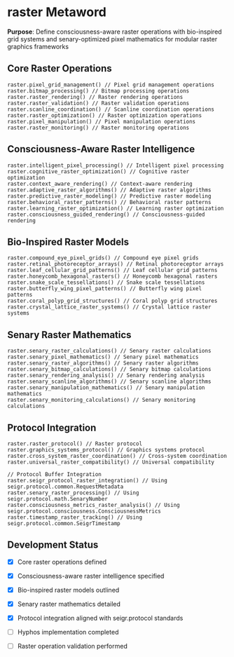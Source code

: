 # raster Metaword

**Purpose**: Define consciousness-aware raster operations with bio-inspired grid systems and senary-optimized pixel mathematics for modular raster graphics frameworks

## Core Raster Operations

```hyphos
raster.pixel_grid_management() // Pixel grid management operations
raster.bitmap_processing() // Bitmap processing operations
raster.raster_rendering() // Raster rendering operations
raster.raster_validation() // Raster validation operations
raster.scanline_coordination() // Scanline coordination operations
raster.raster_optimization() // Raster optimization operations
raster.pixel_manipulation() // Pixel manipulation operations
raster.raster_monitoring() // Raster monitoring operations
```

## Consciousness-Aware Raster Intelligence

```hyphos
raster.intelligent_pixel_processing() // Intelligent pixel processing
raster.cognitive_raster_optimization() // Cognitive raster optimization
raster.context_aware_rendering() // Context-aware rendering
raster.adaptive_raster_algorithms() // Adaptive raster algorithms
raster.predictive_raster_modeling() // Predictive raster modeling
raster.behavioral_raster_patterns() // Behavioral raster patterns
raster.learning_raster_optimization() // Learning raster optimization
raster.consciousness_guided_rendering() // Consciousness-guided rendering
```

## Bio-Inspired Raster Models

```hyphos
raster.compound_eye_pixel_grids() // Compound eye pixel grids
raster.retinal_photoreceptor_arrays() // Retinal photoreceptor arrays
raster.leaf_cellular_grid_patterns() // Leaf cellular grid patterns
raster.honeycomb_hexagonal_rasters() // Honeycomb hexagonal rasters
raster.snake_scale_tessellations() // Snake scale tessellations
raster.butterfly_wing_pixel_patterns() // Butterfly wing pixel patterns
raster.coral_polyp_grid_structures() // Coral polyp grid structures
raster.crystal_lattice_raster_systems() // Crystal lattice raster systems
```

## Senary Raster Mathematics

```hyphos
raster.senary_raster_calculations() // Senary raster calculations
raster.senary_pixel_mathematics() // Senary pixel mathematics
raster.senary_raster_algorithms() // Senary raster algorithms
raster.senary_bitmap_calculations() // Senary bitmap calculations
raster.senary_rendering_analysis() // Senary rendering analysis
raster.senary_scanline_algorithms() // Senary scanline algorithms
raster.senary_manipulation_mathematics() // Senary manipulation mathematics
raster.senary_monitoring_calculations() // Senary monitoring calculations
```

## Protocol Integration

```hyphos
raster.raster_protocol() // Raster protocol
raster.graphics_systems_protocol() // Graphics systems protocol
raster.cross_system_raster_coordination() // Cross-system coordination
raster.universal_raster_compatibility() // Universal compatibility

// Protocol Buffer Integration
raster.seigr_protocol_raster_integration() // Using seigr.protocol.common.RequestMetadata
raster.senary_raster_processing() // Using seigr.protocol.math.SenaryNumber
raster.consciousness_metrics_raster_analysis() // Using seigr.protocol.consciousness.ConsciousnessMetrics
raster.timestamp_raster_tracking() // Using seigr.protocol.common.SeigrTimestamp
```

## Development Status

- [x] Core raster operations defined
- [x] Consciousness-aware raster intelligence specified
- [x] Bio-inspired raster models outlined
- [x] Senary raster mathematics detailed
- [x] Protocol integration aligned with seigr.protocol standards
- [ ] Hyphos implementation completed
- [ ] Raster operation validation performed

